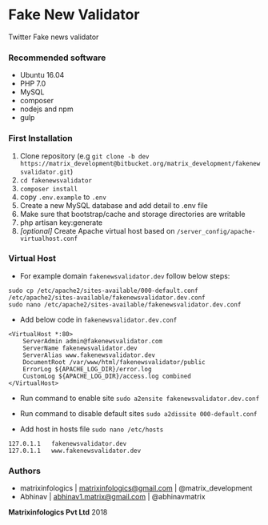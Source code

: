 # Fake New Validator

Twitter Fake news validator

### Recommended software
- Ubuntu 16.04
- PHP 7.0
- MySQL
- composer
- nodejs and npm
- gulp

### First Installation
1. Clone repository (e.g `git clone -b dev https://matrix_development@bitbucket.org/matrix_development/fakenewsvalidator.git`)
2. `cd fakenewsvalidator`
3. `composer install`
4. copy `.env.example` to `.env`
5. Create a new MySQL database and add detail to .env file
6. Make sure that bootstrap/cache and storage directories are writable
7. php artisan key:generate 
8. *[optional]* Create Apache virtual host based on `/server_config/apache-virtualhost.conf`

### Virtual Host
- For example domain `fakenewsvalidator.dev` follow below steps:
```
sudo cp /etc/apache2/sites-available/000-default.conf /etc/apache2/sites-available/fakenewsvalidator.dev.conf
sudo nano /etc/apache2/sites-available/fakenewsvalidator.dev.conf
```
- Add below code in `fakenewsvalidator.dev.conf`
```
<VirtualHost *:80>
    ServerAdmin admin@fakenewsvalidator.com
    ServerName fakenewsvalidator.dev
    ServerAlias www.fakenewsvalidator.dev
    DocumentRoot /var/www/html/fakenewsvalidator/public
    ErrorLog ${APACHE_LOG_DIR}/error.log
    CustomLog ${APACHE_LOG_DIR}/access.log combined
</VirtualHost>
```
- Run command to enable site `sudo a2ensite fakenewsvalidator.dev.conf`
- Run command to disable default sites `sudo a2dissite 000-default.conf`

- Add host in hosts file `sudo nano /etc/hosts`

```
127.0.1.1   fakenewsvalidator.dev
127.0.1.1   www.fakenewsvalidator.dev
```

### Authors
- matrixinfologics | matrixinfologics@gmail.com | @matrix_development
- Abhinav | abhinav1.matrix@gmail.com | @abhinavmatrix

**Matrixinfologics Pvt Ltd** 2018
